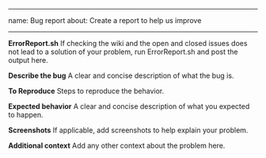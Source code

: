 <!-- markdownlint-disable MD041 -->
---
name: Bug report
about: Create a report to help us improve

---

**ErrorReport.sh**
If checking the wiki and the open and closed issues does not lead to a solution of your problem, run ErrorReport.sh and post the output here.

**Describe the bug**
A clear and concise description of what the bug is.

**To Reproduce**
Steps to reproduce the behavior.

**Expected behavior**
A clear and concise description of what you expected to happen.

**Screenshots**
If applicable, add screenshots to help explain your problem.

**Additional context**
Add any other context about the problem here.
